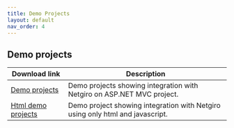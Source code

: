 ```yaml
---
title: Demo Projects
layout: default
nav_order: 4
---
```


## Demo projects

| Download link | Description |
| ------------- | ------------- |
| [Demo projects](/documents/demos/NetgiroDemos.zip) | Demo projects showing integration with Netgiro on ASP.NET MVC project. |
| [Html demo projects](/documents/demos/Netgiro%20-%20html%20demos.zip) | Demo project showing integration with Netgiro using only html and javascript. |